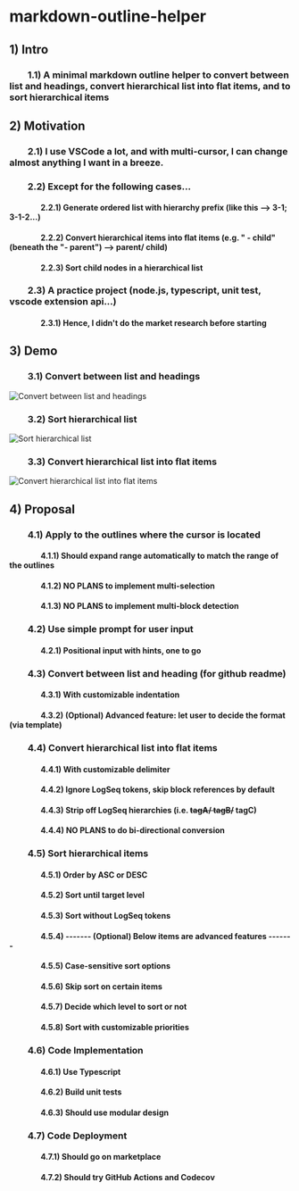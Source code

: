 # markdown-outline-helper

## 1) Intro
### &emsp;&emsp;1.1) A minimal markdown outline helper to convert between list and headings, convert hierarchical list into flat items, and to sort hierarchical items
## 2) Motivation
### &emsp;&emsp;2.1) I use VSCode a lot, and with multi-cursor, I can change almost anything I want in a breeze.
### &emsp;&emsp;2.2) Except for the following cases...
#### &emsp;&emsp;&emsp;&emsp;2.2.1) Generate ordered list with hierarchy prefix (like this --> 3-1; 3-1-2...)
#### &emsp;&emsp;&emsp;&emsp;2.2.2) Convert hierarchical items into flat items (e.g. "  - child" (beneath the "- parent") --> parent/ child)
#### &emsp;&emsp;&emsp;&emsp;2.2.3) Sort child nodes in a hierarchical list
### &emsp;&emsp;2.3) A practice project (node.js, typescript, unit test, vscode extension api...)
#### &emsp;&emsp;&emsp;&emsp;2.3.1) Hence, I didn't do the market research before starting
## 3) Demo
### &emsp;&emsp;3.1) Convert between list and headings
![Convert between list and headings](https://i.imgur.com/sRJL6oc.gif)
### &emsp;&emsp;3.2) Sort hierarchical list  
![Sort hierarchical list](https://i.imgur.com/AmHuDF4.gif)
### &emsp;&emsp;3.3) Convert hierarchical list into flat items
![Convert hierarchical list into flat items](https://i.imgur.com/I1vyAya.gif)
## 4) Proposal
### &emsp;&emsp;4.1) Apply to the outlines where the cursor is located
#### &emsp;&emsp;&emsp;&emsp;4.1.1) Should expand range automatically to match the range of the outlines
#### &emsp;&emsp;&emsp;&emsp;4.1.2) **NO PLANS** to implement multi-selection
#### &emsp;&emsp;&emsp;&emsp;4.1.3) **NO PLANS** to implement multi-block detection
### &emsp;&emsp;4.2) Use simple prompt for user input
#### &emsp;&emsp;&emsp;&emsp;4.2.1) Positional input with hints, one to go
### &emsp;&emsp;4.3) Convert between list and heading (for github readme)
#### &emsp;&emsp;&emsp;&emsp;4.3.1) With customizable indentation
#### &emsp;&emsp;&emsp;&emsp;4.3.2) (Optional) Advanced feature: let user to decide the format (via template)
### &emsp;&emsp;4.4) Convert hierarchical list into flat items
#### &emsp;&emsp;&emsp;&emsp;4.4.1) With customizable delimiter
#### &emsp;&emsp;&emsp;&emsp;4.4.2) Ignore LogSeq tokens, skip block references by default
#### &emsp;&emsp;&emsp;&emsp;4.4.3) Strip off LogSeq hierarchies (i.e. ~~tagA/ tagB/~~ tagC)
#### &emsp;&emsp;&emsp;&emsp;4.4.4) **NO PLANS** to do bi-directional conversion
### &emsp;&emsp;4.5) Sort hierarchical items
#### &emsp;&emsp;&emsp;&emsp;4.5.1) Order by ASC or DESC
#### &emsp;&emsp;&emsp;&emsp;4.5.2) Sort until target level
#### &emsp;&emsp;&emsp;&emsp;4.5.3) Sort without LogSeq tokens
#### &emsp;&emsp;&emsp;&emsp;4.5.4) ------- (Optional) Below items are advanced features -------
#### &emsp;&emsp;&emsp;&emsp;4.5.5) Case-sensitive sort options
#### &emsp;&emsp;&emsp;&emsp;4.5.6) Skip sort on certain items
#### &emsp;&emsp;&emsp;&emsp;4.5.7) Decide which level to sort or not
#### &emsp;&emsp;&emsp;&emsp;4.5.8) Sort with customizable priorities
### &emsp;&emsp;4.6) Code Implementation
#### &emsp;&emsp;&emsp;&emsp;4.6.1) Use Typescript
#### &emsp;&emsp;&emsp;&emsp;4.6.2) Build unit tests
#### &emsp;&emsp;&emsp;&emsp;4.6.3) Should use modular design
### &emsp;&emsp;4.7) Code Deployment
#### &emsp;&emsp;&emsp;&emsp;4.7.1) Should go on marketplace
#### &emsp;&emsp;&emsp;&emsp;4.7.2) Should try GitHub Actions and Codecov
